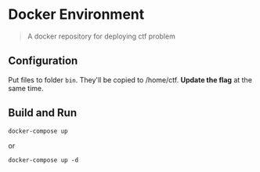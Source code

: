 # Docker Environment

> A docker repository for deploying ctf problem

## Configuration

Put files to folder `bin`. They'll be copied to /home/ctf. **Update the flag** at the same time.


## Build and Run

    docker-compose up

or

    docker-compose up -d
